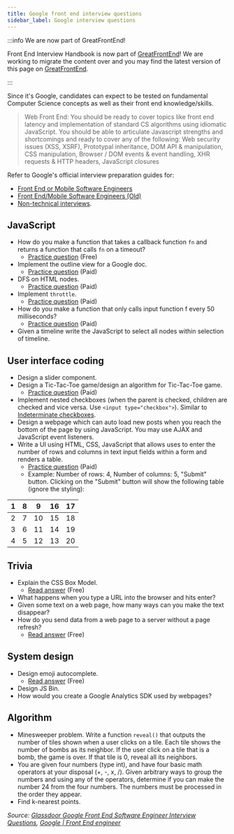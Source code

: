 ```yaml
---
title: Google front end interview questions
sidebar_label: Google interview questions
---
```


:::info We are now part of GreatFrontEnd!

Front End Interview Handbook is now part of [GreatFrontEnd](https://www.greatfrontend.com)! We are working to migrate the content over and you may find the latest version of this page on [GreatFrontEnd](https://www.greatfrontend.com/prepare).

:::

Since it's Google, candidates can expect to be tested on fundamental Computer Science concepts as well as their front end knowledge/skills.

> Web Front End: ​You should be ready to cover topics like front end latency and implementation of standard CS algorithms using idiomatic JavaScript. You should be able to articulate Javascript strengths and shortcomings and ready to cover any of the following: Web security issues (XSS, XSRF), Prototypal inheritance, DOM API & manipulation, CSS manipulation, Browser / DOM events & event handling, XHR requests & HTTP headers, JavaScript closures

Refer to Google's official interview preparation guides for:

- [Front End or Mobile Software Engineers](/companies/google-front-end.pdf)
- [Front End/Mobile Software Engineers (Old)](/companies/google-front-end-old.pdf)
- [Non-technical interviews](/companies/google-non-technical.pdf).

## JavaScript

- How do you make a function that takes a callback function `fn` and returns a function that calls `fn` on a timeout?
  - [Practice question](https://www.greatfrontend.com/questions/javascript/debounce) (Free)
- Implement the outline view for a Google doc.
  - [Practice question](https://www.greatfrontend.com/questions/javascript/table-of-contents) (Paid)
- DFS on HTML nodes.
  - [Practice question](https://www.greatfrontend.com/questions/javascript/get-elements-by-tag-name) (Paid)
- Implement `throttle`.
  - [Practice question](https://www.greatfrontend.com/questions/javascript/throttle) (Paid)
- How do you make a function that only calls input function f every 50 milliseconds?
  - [Practice question](https://www.greatfrontend.com/questions/javascript/throttle) (Paid)
- Given a timeline write the JavaScript to select all nodes within selection of timeline.

## User interface coding

- Design a slider component.
- Design a Tic-Tac-Toe game/design an algorithm for Tic-Tac-Toe game.
  - [Practice question](https://www.greatfrontend.com/questions/user-interface/tic-tac-toe) (Paid)
- Implement nested checkboxes (when the parent is checked, children are checked and vice versa. Use `<input type="checkbox">`). Similar to [Indeterminate checkboxes](https://css-tricks.com/indeterminate-checkboxes/).
- Design a webpage which can auto load new posts when you reach the bottom of the page by using JavaScript. You may use AJAX and JavaScript event listeners.
- Write a UI using HTML, CSS, JavaScript that allows uses to enter the number of rows and columns in text input fields within a form and renders a table.
  - [Practice question](https://www.greatfrontend.com/questions/javascript/throttle) (Paid)
  - Example: Number of rows: 4, Number of columns: 5, "Submit" button. Clicking on the "Submit" button will show the following table (ignore the styling):

| 1   | 8   | 9   | 16  | 17  |
| --- | --- | --- | --- | --- |
| 2   | 7   | 10  | 15  | 18  |
| 3   | 6   | 11  | 14  | 19  |
| 4   | 5   | 12  | 13  | 20  |

## Trivia

- Explain the CSS Box Model.
  - [Read answer](https://www.greatfrontend.com/questions/quiz/explain-your-understanding-of-the-box-model-and-how-you-would-tell-the-browser-in-css-to-render-your-layout-in-different-box-models) (Free)
- What happens when you type a URL into the browser and hits enter?
- Given some text on a web page, how many ways can you make the text disappear?
- How do you send data from a web page to a server without a page refresh?
  - [Read answer](https://www.greatfrontend.com/questions/quiz/what-are-the-advantages-and-disadvantages-of-using-ajax) (Free)

## System design

- Design emoji autocomplete.
  - [Read answer](https://www.greatfrontend.com/questions/system-design/autocomplete) (Free)
- Design JS Bin.
- How would you create a Google Analytics SDK used by webpages?

## Algorithm

- Minesweeper problem. Write a function `reveal()` that outputs the number of tiles shown when a user clicks on a tile. Each tile shows the number of bombs as its neighbor. If the user click on a tile that is a bomb, the game is over. If that tile is 0, reveal all its neighbors.
- You are given four numbers (type int), and have four basic math operators at your disposal (+, -, x, /). Given arbitrary ways to group the numbers and using any of the operators, determine if you can make the number 24 from the four numbers. The numbers must be processed in the order they appear.
- Find k-nearest points.

_Source: [Glassdoor Google Front End Software Engineer Interview Questions](https://www.glassdoor.sg/Interview/Google-Front-End-Software-Engineer-Interview-Questions-EI_IE9079.0,6_KO7,34.htm), [Google | Front End engineer](https://leetcode.com/discuss/interview-question/271736/google-front-end-engineer-onsite-interview)_
